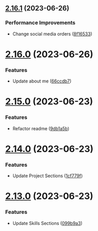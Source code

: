 ## [2.16.1](https://github.com/hossainchisty/hossainchisty/compare/v2.16.0...v2.16.1) (2023-06-26)


### Performance Improvements

* Change social media orders ([8f16533](https://github.com/hossainchisty/hossainchisty/commit/8f16533249c69299e9e5a5487c4a9c4aa7241ca1))



# [2.16.0](https://github.com/hossainchisty/hossainchisty/compare/v2.15.0...v2.16.0) (2023-06-26)


### Features

* Update about me ([66ccdb7](https://github.com/hossainchisty/hossainchisty/commit/66ccdb7eb65426d0562637e5d205a863c4ff451a))



# [2.15.0](https://github.com/hossainchisty/hossainchisty/compare/v2.14.0...v2.15.0) (2023-06-23)


### Features

* Refactor readme ([9db1a5b](https://github.com/hossainchisty/hossainchisty/commit/9db1a5ba1ff12908b3b1b5cd6f79dc5a6d28d3d0))



# [2.14.0](https://github.com/hossainchisty/hossainchisty/compare/v2.13.0...v2.14.0) (2023-06-23)


### Features

* Update Project Sections ([1cf779f](https://github.com/hossainchisty/hossainchisty/commit/1cf779f38fb0536fedfe367c7188ba9f9695d013))



# [2.13.0](https://github.com/hossainchisty/hossainchisty/compare/v2.12.0...v2.13.0) (2023-06-23)


### Features

* Update Skills Sections ([099b9a3](https://github.com/hossainchisty/hossainchisty/commit/099b9a3c67d172044983b588146814ebaf1ca79d))




